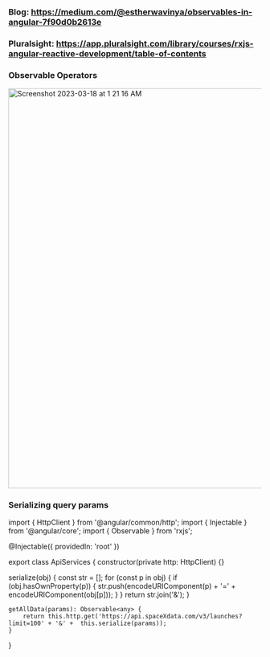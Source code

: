 ### Blog: https://medium.com/@estherwavinya/observables-in-angular-7f90d0b2613e

### Pluralsight: https://app.pluralsight.com/library/courses/rxjs-angular-reactive-development/table-of-contents

### Observable Operators

<img width="797" alt="Screenshot 2023-03-18 at 1 21 16 AM" src="https://user-images.githubusercontent.com/55907622/226015796-278ae2b3-8988-4416-a07a-fb8785e83080.png">

### Serializing query params

import { HttpClient } from '@angular/common/http';
import { Injectable } from '@angular/core';
import { Observable } from 'rxjs';

@Injectable({
    providedIn: 'root'
})

export class ApiServices {
  constructor(private http: HttpClient) {}

  serialize(obj) {
    const str = [];
    for (const p in obj) {
      if (obj.hasOwnProperty(p)) {
        str.push(encodeURIComponent(p) + '=' + encodeURIComponent(obj[p]));
      }
    }
    return str.join('&');
  }

    getAllData(params): Observable<any> {
        return this.http.get('https://api.spaceXdata.com/v3/launches?limit=100' + '&' +  this.serialize(params));
    }
}
